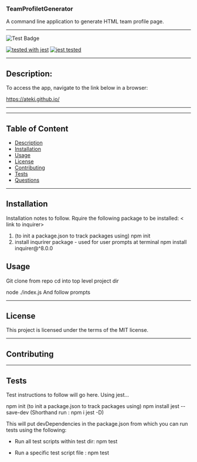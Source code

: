 ### TeamProfiletGenerator
A command line application to generate HTML team profile page.
***
  

  ![Test Badge ](https://img.shields.io/badge/license-MIT-red "a license badge")
  
[![tested with jest](https://img.shields.io/badge/tested_with-jest-99424f.svg?logo=jest)](https://github.com/facebook/jest)
[![jest tested](https://img.shields.io/badge/Jest-tested-eee.svg?logo=jest&labelColor=99424f)](https://github.com/facebook/jest)

  ***

  ## Description:

 To access the app, navigate to the link below in a browser:

   https://ateki.github.io/


   ---  
   ***
   
   
  ## Table of Content
  - [Description](#description)
  - [Installation](#installation)
  - [Usage](#usage)
  - [License](#license)
  - [Contributing](#contributing)
  - [Tests](#tests)
  - [Questions](#questions)

  ---


  ## Installation 
  Installation notes to follow.
  Rquire the following package to be installed:
  < link to inquirer>
  
  1) (to init a package.json to track packages using)
 npm init                           
 2) install inqurirer package - used for user prompts at terminal
 npm install inquirer@^8.0.0
  
    
  ## Usage 
  Git clone from repo
  cd into top level project dir
  
  node ./index.js
  And follow prompts
  <Include some screen shots>
  
   ---
  ## License
  This project is licensed under the terms of the  MIT license.
  
 ---
 
 
  ## Contributing 
  
  ---
  
  ## Tests 
  Test instructions to follow will go here.
  Using jest...


 npm init     (to init a package.json to track packages using)
 npm install jest --save-dev   (Shorthand run : npm i jest -D)
 
 This will put devDependencies in the package.json from which you can run tests using the following:
 
 
 * Run all test scripts within test dir:
 npm test
 
 * Run a specific test script file :
 npm test <script file name>
 
 Further info available:
 https://www.npmjs.com/package/jest

Goto
https://github.com/facebook/jest![image](https://user-images.githubusercontent.com/6845355/215339755-beea0e3b-b72c-4046-a384-ded4e81e4aeb.png)


 ---

  ## Questions
   For questions or advice, please refer to  
  - [Git Hub Profile](https://github.com/ateki) 
  - [Contact Us] ...) 
---

  
